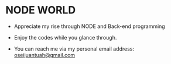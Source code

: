 # NODE WORLD

* Appreciate my rise through NODE and Back-end programming

* Enjoy the codes while you glance through.

* You can reach me via my personal email address: <a href = "mailto:oseijuantuah@gmail.com">oseijuantuah@gmail.com</a>
